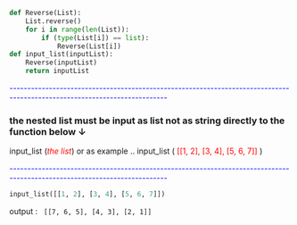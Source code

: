 ```python
def Reverse(List):
    List.reverse()
    for i in range(len(List)):
        if (type(List[i]) == list):  
            Reverse(List[i])
def input_list(inputList):
    Reverse(inputList)
    return inputList

```
<span style="color:blue">--------------------------------------------------------------------------------------------------------------------------
    </span>

### the nested list must be input as list not as string directly to the function below ↓
 input_list (<font color='red'>*the list*</font>)
 or as example .. input_list (<font color='red'> [[1, 2], [3, 4], [5, 6, 7]] </font>) 
 
 <span style="color:blue">--------------------------------------------------------------------------------------------------------------------------
    </span>
    
 
```python
input_list([[1, 2], [3, 4], [5, 6, 7]])

```
output : ` [[7, 6, 5], [4, 3], [2, 1]]`